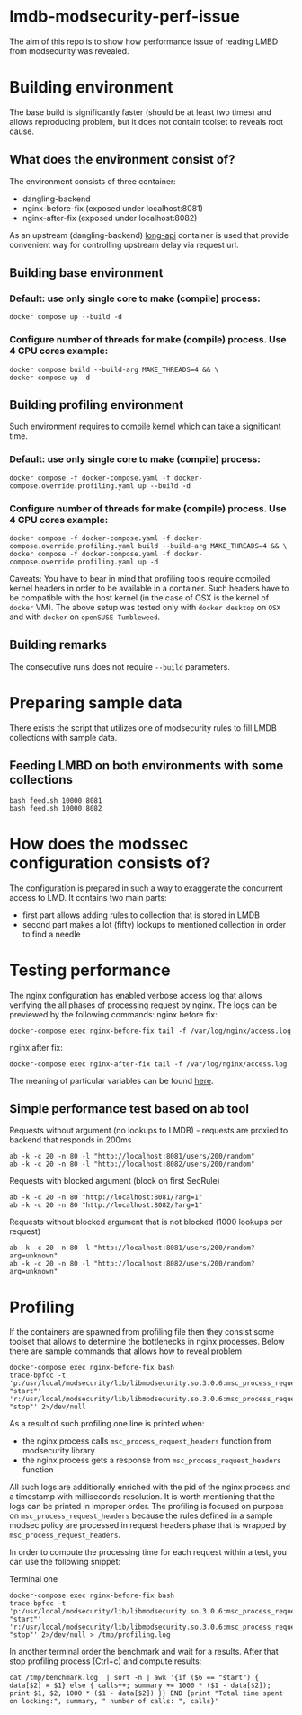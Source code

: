 # lmdb-modsecurity-perf-issue
The aim of this repo is to show how performance issue of reading LMBD from modsecurity  was revealed.

# Building environment

The base build is significantly faster (should be at least two times) and allows reproducing problem, but it does not contain toolset to reveals root cause.

## What does the environment consist of?

The environment consists of three container:
- dangling-backend
- nginx-before-fix (exposed under localhost:8081)
- nginx-after-fix (exposed under localhost:8082)

As an upstream (dangling-backend) [long-api](https://datmt.com/backend/docker-image-to-simulate-long-delay-api-calls/) container is used that provide convenient way for controlling upstream delay via request url.


## Building base environment
### Default: use only single core to make (compile) process:

```
docker compose up --build -d
```
### Configure number of threads for make (compile) process. Use 4 CPU cores example:
```
docker compose build --build-arg MAKE_THREADS=4 && \
docker compose up -d
```

## Building profiling environment

Such environment requires to compile kernel which can take a significant time.
### Default: use only single core to make (compile) process:
```
docker compose -f docker-compose.yaml -f docker-compose.override.profiling.yaml up --build -d
```
### Configure number of threads for make (compile) process. Use 4 CPU cores example:
```
docker compose -f docker-compose.yaml -f docker-compose.override.profiling.yaml build --build-arg MAKE_THREADS=4 && \
docker compose -f docker-compose.yaml -f docker-compose.override.profiling.yaml up -d

```

Caveats: You have to bear in mind that profiling tools require compiled kernel headers in order to be available in a container.
Such headers have to be compatible with the host kernel (in the case of OSX is the kernel of `docker` VM). The above setup was tested only with `docker desktop` on `OSX` and with `docker` on `openSUSE Tumbleweed`.

## Building remarks

The consecutive runs does not require `--build` parameters.

# Preparing sample data

There exists the script that utilizes one of modsecurity rules to fill LMDB collections with sample data.

## Feeding LMBD on both environments with some collections

```
bash feed.sh 10000 8081
bash feed.sh 10000 8082
```

# How does the modssec configuration consists of?

The configuration is prepared in such a way to exaggerate the concurrent access to LMD.
It contains two main parts:
- first part allows adding rules to collection that is stored in LMDB
- second part makes a lot (fifty) lookups to mentioned collection in order to find a needle

# Testing performance

The nginx configuration has enabled verbose access log that allows verifying the all phases of processing request by nginx.
The logs can be previewed by the following commands:
nginx before fix:
```
docker-compose exec nginx-before-fix tail -f /var/log/nginx/access.log
```
nginx after fix:
```
docker-compose exec nginx-after-fix tail -f /var/log/nginx/access.log
```

The meaning of particular variables can be found [here](https://nginx.org/en/docs/varindex.html).

## Simple performance test based on ab tool

Requests without argument (no lookups to LMDB) - requests are proxied to backend that responds in 200ms
```
ab -k -c 20 -n 80 -l "http://localhost:8081/users/200/random"
ab -k -c 20 -n 80 -l "http://localhost:8082/users/200/random"
```

Requests with blocked argument (block on first SecRule)

```
ab -k -c 20 -n 80 "http://localhost:8081/?arg=1"
ab -k -c 20 -n 80 "http://localhost:8082/?arg=1"
```

Requests without blocked argument that is not blocked (1000 lookups per request)

```
ab -k -c 20 -n 80 -l "http://localhost:8081/users/200/random?arg=unknown"
ab -k -c 20 -n 80 -l "http://localhost:8082/users/200/random?arg=unknown"
```

# Profiling

If the containers are spawned from profiling file then they consist some toolset that allows to determine the bottlenecks in nginx processes.
Below there are sample commands that allows how to reveal problem

```
docker-compose exec nginx-before-fix bash
trace-bpfcc -t  'p:/usr/local/modsecurity/lib/libmodsecurity.so.3.0.6:msc_process_request_headers "start"' 'r:/usr/local/modsecurity/lib/libmodsecurity.so.3.0.6:msc_process_request_headers "stop"' 2>/dev/null
```

As a result of such profiling one line is printed when:
- the nginx process calls `msc_process_request_headers` function from modsecurity library
- the nginx process gets a response from `msc_process_request_headers` function

All such logs are additionally enriched with the pid of the nginx process and a timestamp with milliseconds resolution. It is worth mentioning that the logs can be printed in improper order.
The profiling is focused on purpose on `msc_process_request_headers` because the rules defined in a sample modsec policy are processed in request headers phase that is wrapped by `msc_process_request_headers`.

In order to compute the processing time for each request within a test, you can use the following snippet:

Terminal one
```
docker-compose exec nginx-before-fix bash
trace-bpfcc -t  'p:/usr/local/modsecurity/lib/libmodsecurity.so.3.0.6:msc_process_request_headers "start"' 'r:/usr/local/modsecurity/lib/libmodsecurity.so.3.0.6:msc_process_request_headers "stop"' 2>/dev/null > /tmp/profiling.log
```

In another terminal order the benchmark and wait for a results. After that stop profiling process (Ctrl+c) and compute results:

```
cat /tmp/benchmark.log  | sort -n | awk '{if ($6 == "start") { data[$2] = $1} else { calls++; summary += 1000 * ($1 - data[$2]); print $1, $2, 1000 * ($1 - data[$2]) }} END {print "Total time spent on locking:", summary, " number of calls: ", calls}'
```
